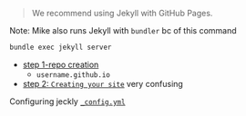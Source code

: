 

 
> We recommend using Jekyll with GitHub Pages.


Note: Mike also runs Jekyll with `bundler` bc of this command
```bash
bundle exec jekyll server
```

* [step 1-repo creation](https://docs.github.com/en/pages/getting-started-with-github-pages/creating-a-github-pages-site#creating-a-repository-for-your-site)
  * `username.github.io`
* [step 2: `Creating your site`](https://docs.github.com/en/pages/getting-started-with-github-pages/creating-a-github-pages-site#:~:text=Create%20repository.-,Creating%20your%20site,-Before%20you%20can) very confusing


Configuring jeckly [`_config.yml`](https://docs.github.com/en/pages/setting-up-a-github-pages-site-with-jekyll/about-github-pages-and-jekyll#configuring-jekyll-in-your-github-pages-site)